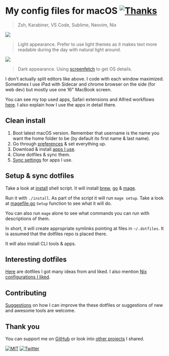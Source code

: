 # My config files for macOS [![Thanks](http://bit.ly/saythankss)](https://github.com/users/nikitavoloboev/sponsorship)

> Zsh, Karabiner, VS Code, Sublime, Neovim, Nix

![](https://i.imgur.com/li5tXYp.jpg)

> Light appearance. Prefer to use light themes as it makes text more readable during the day with natural light around.

![](https://i.imgur.com/e1Ei3b1.jpg)

> Dark appearance. Using [screenfetch](https://github.com/KittyKatt/screenFetch) to get OS details.

I don't actually split editors like above. I code with each window maximized. Sometimes I use iPad with Sidecar and chrome browser on the side (for web dev) but mostly use one 16" MacBook screen.

You can see my top used apps, Safari extensions and Alfred workflows [here](https://github.com/nikitavoloboev/my-mac-os). I also explain how I use the apps in detail there.

## Clean install

1. Boot latest macOS version. Remember that username is the name you want the home folder to be (by default its first name & last name).
2. Go through [preferences](https://imgur.com/a/KoVAxFQ) & set everything up.
3. Download & install [apps I use](https://github.com/nikitavoloboev/my-mac-os).
4. Clone dotfiles & sync them.
5. [Sync settings](https://github.com/zenangst/Syncalicious) for apps I use.

## Setup & sync dotfiles

Take a look at [install](install) shell script. It will install [brew](https://brew.sh), [go](https://go.dev) & [mage](https://github.com/magefile/mage).

Run it with `./install`. As part of the script it will run `mage setup`. Take a look at [magefile.go](magefile.go) `Setup` function to see what it will do.

You can also run `mage` alone to see what commands you can run with descriptions of them.

In short, it will create appropriate symlinks pointing at files in `~/.dotfiles`. It is assumed that the dotfiles repo is placed there.

It will also install CLI tools & apps.

## Interesting dotfiles

[Here](https://wiki.nikitavoloboev.xyz/unix/dotfiles) are dotfiles I got many ideas from and liked. I also mention [Nix configurations I liked](https://wiki.nikitavoloboev.xyz/operating-systems/linux/nixos).

## Contributing

[Suggestions](../../issues/) on how I can improve the these dotfiles or suggestions of new and awesome tools are welcome.

## Thank you

You can support me on [GitHub](https://github.com/users/nikitavoloboev/sponsorship) or look into [other projects](https://nikitavoloboev.xyz/projects) I shared.

[![MIT](https://img.shields.io/badge/license-MIT-0a0a0a.svg?style=flat&colorA=0a0a0a)](license) [![Twitter](http://bit.ly/nikitatweet)](https://twitter.com/nikitavoloboev)
